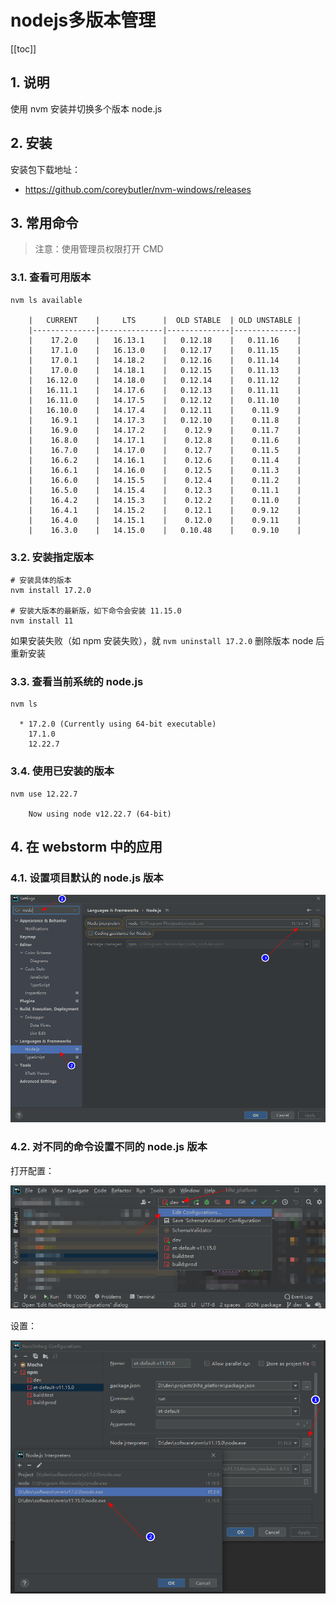 # nodejs多版本管理

[[toc]]

## 1. 说明

使用 nvm 安装并切换多个版本 node.js

## 2. 安装

安装包下载地址：

* https://github.com/coreybutler/nvm-windows/releases

## 3. 常用命令

>注意：使用管理员权限打开 CMD


### 3.1. 查看可用版本

```shell
nvm ls available

    |   CURRENT    |     LTS      |  OLD STABLE  | OLD UNSTABLE |
    |--------------|--------------|--------------|--------------|
    |    17.2.0    |   16.13.1    |   0.12.18    |   0.11.16    |
    |    17.1.0    |   16.13.0    |   0.12.17    |   0.11.15    |
    |    17.0.1    |   14.18.2    |   0.12.16    |   0.11.14    |
    |    17.0.0    |   14.18.1    |   0.12.15    |   0.11.13    |
    |   16.12.0    |   14.18.0    |   0.12.14    |   0.11.12    |
    |   16.11.1    |   14.17.6    |   0.12.13    |   0.11.11    |
    |   16.11.0    |   14.17.5    |   0.12.12    |   0.11.10    |
    |   16.10.0    |   14.17.4    |   0.12.11    |    0.11.9    |
    |    16.9.1    |   14.17.3    |   0.12.10    |    0.11.8    |
    |    16.9.0    |   14.17.2    |    0.12.9    |    0.11.7    |
    |    16.8.0    |   14.17.1    |    0.12.8    |    0.11.6    |
    |    16.7.0    |   14.17.0    |    0.12.7    |    0.11.5    |
    |    16.6.2    |   14.16.1    |    0.12.6    |    0.11.4    |
    |    16.6.1    |   14.16.0    |    0.12.5    |    0.11.3    |
    |    16.6.0    |   14.15.5    |    0.12.4    |    0.11.2    |
    |    16.5.0    |   14.15.4    |    0.12.3    |    0.11.1    |
    |    16.4.2    |   14.15.3    |    0.12.2    |    0.11.0    |
    |    16.4.1    |   14.15.2    |    0.12.1    |    0.9.12    |
    |    16.4.0    |   14.15.1    |    0.12.0    |    0.9.11    |
    |    16.3.0    |   14.15.0    |   0.10.48    |    0.9.10    |
```

### 3.2. 安装指定版本

```shell
# 安装具体的版本
nvm install 17.2.0

# 安装大版本的最新版，如下命令会安装 11.15.0
nvm install 11
```

如果安装失败（如 npm 安装失败），就 `nvm uninstall 17.2.0` 删除版本 node 后重新安装

### 3.3. 查看当前系统的 node.js

```shell
nvm ls

  * 17.2.0 (Currently using 64-bit executable)
    17.1.0
    12.22.7
```

### 3.4. 使用已安装的版本

```shell
nvm use 12.22.7

    Now using node v12.22.7 (64-bit)
```

## 4. 在 webstorm 中的应用

### 4.1. 设置项目默认的 node.js 版本

![./images/10-3.png](../frontend/images/10-3.png)

### 4.2. 对不同的命令设置不同的 node.js 版本

打开配置：

![images/10-1.png](../frontend/images/10-1.png)

设置：

![images/10-2.png](../frontend/images/10-2.png)